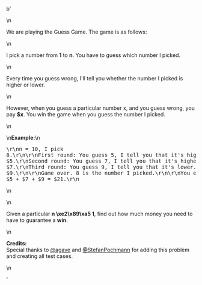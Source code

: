 b'<div class="question-description">\n<p><p>We are playing the Guess Game. The game is as follows:<p>\n<p>I pick a number from <strong>1</strong> to <strong>n</strong>. You have to guess which number I picked.</p>\n<p>Every time you guess wrong, I\'ll tell you whether the number I picked is higher or lower. </p>\n<p>However, when you guess a particular number x,  and you guess wrong, you pay <b>$x</b>. You win the game when you guess the number I picked.</p>\n<p>\n<b>Example:</b>\n<pre>\r\nn = 10, I pick 8.\r\n\r\nFirst round:  You guess 5, I tell you that it\'s higher. You pay $5.\r\nSecond round: You guess 7, I tell you that it\'s higher. You pay $7.\r\nThird round:  You guess 9, I tell you that it\'s lower. You pay $9.\r\n\r\nGame over. 8 is the number I picked.\r\n\r\nYou end up paying $5 + $7 + $9 = $21.\r\n</pre>\n</p>\n<p>Given a particular <strong>n \xe2\x89\xa5 1</strong>, find out how much money you need to have to guarantee a <b>win</b>.</p>\n<p><b>Credits:</b><br/>Special thanks to <a href="https://leetcode.com/agave/">@agave</a> and <a href="https://leetcode.com/stefanpochmann/">@StefanPochmann</a> for adding this problem and creating all test cases.</p></p>\n</p></p></div>'